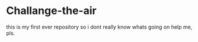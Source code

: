 # Challange-the-air
this is my first ever repository so i dont really know whats going on
help me, pls. 
